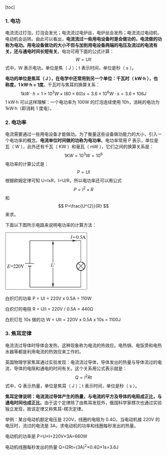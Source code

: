 [toc]

### 1. 电功

电流流过灯泡，灯泡会发光；电流流过电炉丝，电炉丝会发热；电流流过电动机，电动机会运转。由此可以看出，**电流流过一些用电设备时是会做功的，电流做的功称为电功。用电设备做功的大小不但与加到用电设备两端的电压及流过的电流有关，还与通电时间长短有关**。电功可用下面的公式计算：
$$
W=UIt
$$
式中，W 表示电功，单位是焦（ J ）；t 表示时间，单位是秒（ s ）。

**电功的单位是焦耳（ J ），在电学中还常用到另一个单位：千瓦时（ kW·h ），也称度，1 kW·h = 1度**。千瓦时与焦耳的换算关系：
$$
1kW·h=1 × 10^{3}W × ( 60 × 60)s = 3.6 × 10^{6}W·s = 3.6 × 10{6}J
$$
1 kW·h 可以这样理解：一个电功率为 100W 的灯泡连续使用 10h，消耗的电功为 1kW·h（即消耗 1 度电）。

### 2. 电功率

电流需要通过一些用电设备才能做功。为了衡量这些设备做功能力的大小，引入一个电功率的概念。**电流单位时间做的功称为电功率**。电功率常用 P 表示，单位是瓦（ W ），此外还有千瓦（ KW ）和毫瓦（ mW ），它们之间的换算关系是：
$$
1KW = 10^{3}W = 10^{6}
$$
电功率的计算公式是：
$$
P=UI
$$
根据欧姆定律可知 U=IxR，I=U/R，所以电功率还可以用公式
$$
P=I^{2}×R
$$
和
$$
P=\frac{U^{2}}{R}
$$
来求。

下面以下图所示电路来说明电功率的计算方法：

![04](./images/04.png)

白炽灯的功率 P = UI = 220V x 0.5A = 110W

白炽灯的电阻 R = U/I = 220V / 0.5A = 440Ω

白炽灯在 10s 做的功 W = UIt = 220V x 0.5A x 10s = 1100J

### 3. 焦耳定律

电流流过导体时导体会发热，这种现象称为电流的热效应。电热锅、电饭煲和电热水器等都是利用电流的热效应来工作的。

英国物理学家焦耳通过实验发现：电流流过导体，导体发出的热量与导体流过的电流、导体的电阻和通电的时间有关。这个关系用公式表示就是：
$$
Q=I^{2}Rt
$$
式中，Q 表示热量，单位是焦耳（ J ）；t 表示时间，单位是秒（ s ）。

**焦耳定律说明：电流流过导体产生的热量，与电流的平方及导体的电阻成正比，与通电时间也成正比**。由于这个定律除了由焦耳发现外，俄国科学家楞次也通过实验独立发现，故该定律又称焦耳-楞次定律。

举例：某台电动机额定电压是 220V，线圈的电阻为 0.4Ω，当电动机接 220V 的电压时，流过的电流是 3A，求电动机的功率和线圈每秒发出的热量。

电动机的功率是 P=U×I=220V×3A=660W

电动机线圈每秒发出的热量 Q=I2Rt=(3A)<sup>2</sup>×0.4Ω×1s=3.6J